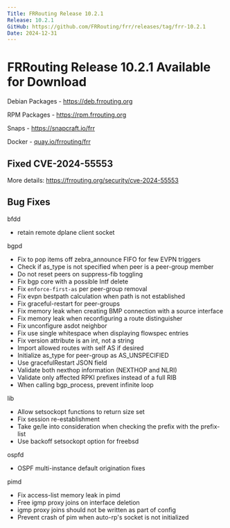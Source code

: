 ```yaml
---
Title: FRRouting Release 10.2.1
Release: 10.2.1
GitHub: https://github.com/FRRouting/frr/releases/tag/frr-10.2.1
Date: 2024-12-31
---
```


FRRouting Release 10.2.1 Available for Download
===============================================

Debian Packages - https://deb.frrouting.org

RPM Packages - https://rpm.frrouting.org

Snaps - https://snapcraft.io/frr

Docker - [quay.io/frrouting/frr](https://quay.io/repository/frrouting/frr/manifest/sha256:e47e67bd612030cb1bedee2bde85b73913f2ea021573b749deb21d94940f03c1)

## Fixed CVE-2024-55553

More details: https://frrouting.org/security/cve-2024-55553

## Bug Fixes

bfdd
- retain remote dplane client socket

bgpd
- Fix to pop items off zebra_announce FIFO for few EVPN triggers
- Check if as_type is not specified when peer is a peer-group member
- Do not reset peers on suppress-fib toggling
- Fix bgp core with a possible Intf delete
- Fix `enforce-first-as` per peer-group removal
- Fix evpn bestpath calculation when path is not established
- Fix graceful-restart for peer-groups
- Fix memory leak when creating BMP connection with a source interface
- Fix memory leak when reconfiguring a route distinguisher
- Fix unconfigure asdot neighbor
- Fix use single whitespace when displaying flowspec entries
- Fix version attribute is an int, not a string
- Import allowed routes with self AS if desired
- Initialize as_type for peer-group as AS_UNSPECIFIED
- Use gracefulRestart JSON field
- Validate both nexthop information (NEXTHOP and NLRI)
- Validate only affected RPKI prefixes instead of a full RIB
- When calling bgp_process, prevent infinite loop

lib
- Allow setsockopt functions to return size set
- Fix session re-establishment
- Take ge/le into consideration when checking the prefix with the prefix-list
- Use backoff setsockopt option for freebsd

ospfd
- OSPF multi-instance default origination fixes

pimd
- Fix access-list memory leak in pimd
- Free igmp proxy joins on interface deletion
- igmp proxy joins should not be written as part of config
- Prevent crash of pim when auto-rp's socket is not initialized
